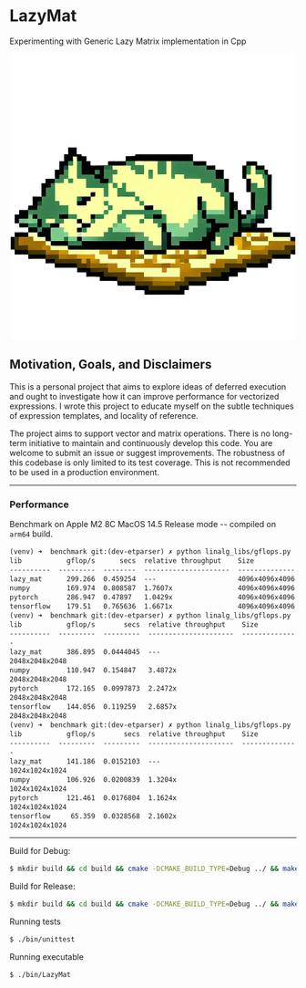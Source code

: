 <!-- ![Logo](img/LazyMatLogo.png -->

# LazyMat

Experimenting with Generic Lazy Matrix implementation in Cpp

<p align="center">
  <img src="img/LazyMatLogo.png" alt="Image">
</p>

## Motivation, Goals, and Disclaimers

This is a personal project that aims to explore ideas of deferred execution and ought to
investigate how it can improve performance for vectorized expressions. I wrote this
project to educate myself on the subtle techniques of expression templates, and locality of reference.

The project aims to support vector and matrix operations. There is no long-term initiative
to maintain and continuously develop this code. You are welcome to submit an issue or suggest improvements.
The robustness of this codebase is only limited to its test coverage.
This is not recommended to be used in a production environment.

---

### Performance

Benchmark on Apple M2 8C MacOS 14.5 Release mode -- compiled on `arm64` build.

```console
(venv) ➜  benchmark git:(dev-etparser) ✗ python linalg_libs/gflops.py
lib           gflop/s      secs  relative throughput    Size
----------  ---------  --------  ---------------------  --------------
lazy_mat      299.266  0.459254  ---                    4096x4096x4096
numpy         169.974  0.808587  1.7607x                4096x4096x4096
pytorch       286.947  0.47897   1.0429x                4096x4096x4096
tensorflow    179.51   0.765636  1.6671x                4096x4096x4096
(venv) ➜  benchmark git:(dev-etparser) ✗ python linalg_libs/gflops.py
lib           gflop/s       secs  relative throughput    Size
----------  ---------  ---------  ---------------------  --------------
lazy_mat      386.895  0.0444045  ---                    2048x2048x2048
numpy         110.947  0.154847   3.4872x                2048x2048x2048
pytorch       172.165  0.0997873  2.2472x                2048x2048x2048
tensorflow    144.056  0.119259   2.6857x                2048x2048x2048
(venv) ➜  benchmark git:(dev-etparser) ✗ python linalg_libs/gflops.py
lib           gflop/s       secs  relative throughput    Size
----------  ---------  ---------  ---------------------  --------------
lazy_mat      141.186  0.0152103  ---                    1024x1024x1024
numpy         106.926  0.0200839  1.3204x                1024x1024x1024
pytorch       121.461  0.0176804  1.1624x                1024x1024x1024
tensorflow     65.359  0.0328568  2.1602x                1024x1024x1024
```

---

Build for Debug:

```bash
$ mkdir build && cd build && cmake -DCMAKE_BUILD_TYPE=Debug ../ && make
```

Build for Release:

```bash
$ mkdir build && cd build && cmake -DCMAKE_BUILD_TYPE=Debug ../ && make
```

Running tests

```bash
$ ./bin/unittest
```

Running executable

```bash
$ ./bin/LazyMat
```
